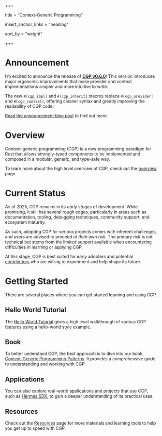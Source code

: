 +++

title = "Context-Generic Programming"

insert_anchor_links = "heading"

sort_by = "weight"

+++

# Announcement

I’m excited to announce the release of [**CGP v0.6.0**](/blog/v0-6-0-release/)!
This version introduces major ergonomic improvements that make provider and context implementations simpler and more intuitive to write.

The new `#[cgp_impl]` and `#[cgp_inherit]` macros replace `#[cgp_provider]` and `#[cgp_context]`, offering cleaner syntax and greatly improving the readability of CGP code.

[Read the announcement blog post](/blog/v0-6-0-release/) to find out more.

# Overview

Context-generic programming (CGP) is a new programming paradigm for Rust that allows strongly-typed components to be implemented and composed in a modular, generic, and type-safe way.

To learn more about the high level overview of CGP, check out the [overview](/overview) page.

# Current Status

As of 2025, CGP remains in its _early stages_ of development. While promising, it still has several rough edges, particularly in areas such as documentation, tooling, debugging techniques, community support, and ecosystem maturity.

As such, adopting CGP for serious projects comes with inherent challenges, and users are advised to proceed _at their own risk_. The primary risk is not technical but stems from the limited support available when encountering difficulties in learning or applying CGP.

At this stage, CGP is best suited for early adopters and potential [contributors](/overview/#contribution) who are willing to experiment and help shape its future.

# Getting Started

There are several places where you can get started learning and using CGP.

## Hello World Tutorial

The [Hello World Tutorial](/tutorials/hello) gives a high level walkthrough of various CGP features using a hello-world style example.

## Book

To better understand CGP, the best approach is to dive into our book, [Context-Generic Programming Patterns](https://patterns.contextgeneric.dev/). It provides a comprehensive guide to understanding and working with CGP.

## Applications

You can also explore real-world applications and projects that use CGP, such as [Hermes SDK](https://github.com/informalsystems/hermes-sdk/), to gain a deeper understanding of its practical uses.

## Resources

Check out the [Resources](/resources) page for more materials and learning tools to help you get up to speed with CGP.
